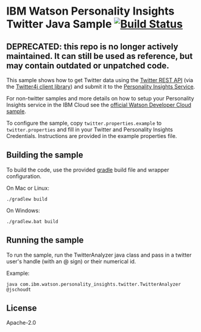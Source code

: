 # IBM Watson Personality Insights Twitter Java Sample [![Build Status](https://travis-ci.org/watson-developer-cloud/personality-insights-twitter-java.svg?branch=master)](https://travis-ci.org/watson-developer-cloud/personality-insights-twitter-java)

## DEPRECATED: this repo is no longer actively maintained. It can still be used as reference, but may contain outdated or unpatched code.

This sample shows how to get Twitter data using the [Twitter REST API](https://dev.twitter.com/rest/public)
(via the [Twitter4j client library](http://twitter4j.org/en/index.html)) and submit it to the
[Personality Insights Service](https://www.ibm.com/watson/services/personality-insights/).

For non-twitter samples and more details on how to setup your Personality Insights service in the IBM Cloud see the [official
Watson Developer Cloud sample](https://github.com/watson-developer-cloud/personality-insights-java).

To configure the sample, copy `twitter.properties.example` to `twitter.properties` and fill in
your Twitter and Personality Insights Credentials. Instructions are provided in the example properties file.

## Building the sample

To build the code, use the provided [gradle](http://gradle.org/) build file and wrapper configuration.

On Mac or Linux:

    ./gradlew build

On Windows:

    ./gradlew.bat build

## Running the sample

To run the sample, run the TwitterAnalyzer java class and pass in a twitter
user's handle (with an @ sign) or their numerical id.

Example:

    java com.ibm.watson.personality_insights.twitter.TwitterAnalyzer @jschoudt

## License
Apache-2.0

